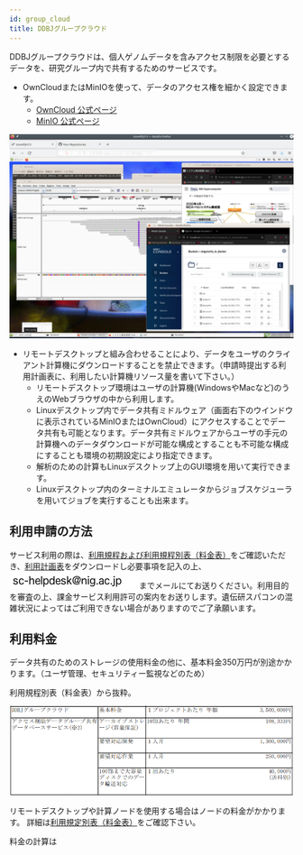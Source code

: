 ```yaml
---
id: group_cloud
title: DDBJグループクラウド
---
```



DDBJグループクラウドは、個人ゲノムデータを含みアクセス制限を必要とするデータを、研究グループ内で共有するためのサービスです。

- OwnCloudまたはMinIOを使って、データのアクセス権を細かく設定できます。
  - [OwnCloud 公式ページ](https://owncloud.com/)
  - [MinIO 公式ページ](https://min.io/)

![](group_cloud_fig.png)

- リモートデスクトップと組み合わせることにより、データをユーザのクライアント計算機にダウンロードすることを禁止できます。（申請時提出する利用計画表に、利用したい計算機リソース量を書いて下さい。）
    - リモートデスクトップ環境はユーザの計算機(WindowsやMacなど)のうえのWebブラウザの中から利用します。
    - Linuxデスクトップ内でデータ共有ミドルウェア（画面右下のウインドウに表示されているMinIOまたはOwnCloud）にアクセスすることでデータ共有も可能となります。データ共有ミドルウェアからユーザの手元の計算機へのデータダウンロードが可能な構成とすることも不可能な構成にすることも環境の初期設定により指定できます。
    - 解析のための計算もLinuxデスクトップ上のGUI環境を用いて実行できます。
    - Linuxデスクトップ内のターミナルエミュレータからジョブスケジューラを用いてジョブを実行することも出来ます。



## 利用申請の方法

 サービス利用の際は、[利用規程および利用規程別表（料金表）](../application/use_policy.md)をご確認いただき、[利用計画表](../application/resource_extension.md)をダウンロードし必要事項を記入の上、![](sc-helpdesk.png)までメールにてお送りください。利用目的を審査の上、課金サービス利用許可の案内をお送りします。遺伝研スパコンの混雑状況によってはご利用できない場合がありますのでご了承願います。


## 利用料金

データ共有のためのストレージの使用料金の他に、基本料金350万円が別途かかります。（ユーザ管理、セキュリティー監視などのため）


利用規程別表（料金表）から抜粋。


![](ddbj_group_cloud_price_table.png)


リモートデスクトップや計算ノードを使用する場合はノードの料金がかかります。
詳細は[利用規定別表（料金表）](../application/use_policy.md)をご確認下さい。


料金の計算は
